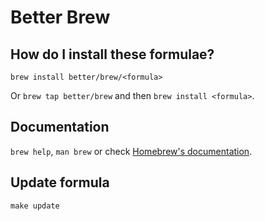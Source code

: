 # Better Brew

## How do I install these formulae?
`brew install better/brew/<formula>`

Or `brew tap better/brew` and then `brew install <formula>`.

## Documentation
`brew help`, `man brew` or check [Homebrew's documentation](https://docs.brew.sh).

## Update formula
`make update`
